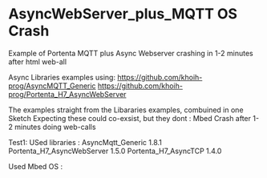 # AsyncWebServer_plus_MQTT OS Crash
Example of Portenta MQTT plus Async Webserver crashing in 1-2 minutes after html web-all

Async Libraries examples using:
https://github.com/khoih-prog/AsyncMQTT_Generic
https://github.com/khoih-prog/Portenta_H7_AsyncWebServer

The examples straight from the Libararies examples, combuined in one Sketch
Expecting these could co-exsist, but they dont : Mbed Crash after 1-2 minutes doing web-calls

Test1:
USed libraries :
AsyncMqtt_Generic 1.8.1
Portenta_H7_AsyncWebServer 1.5.0
Portenta_H7_AsyncTCP 1.4.0

Used Mbed OS :
